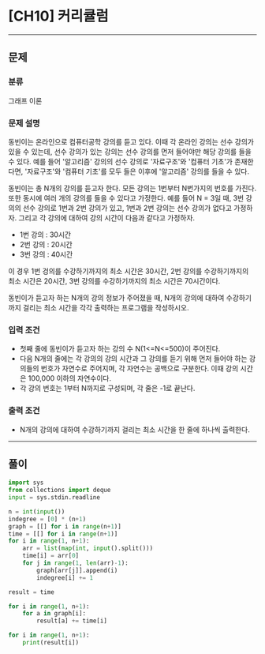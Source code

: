 # [CH10] 커리큘럼

---
## 문제
### 분류
그래프 이론

### 문제 설명
동빈이는 온라인으로 컴퓨터공학 강의를 듣고 있다. 이때 각 온라인 강의는 선수 강의가 있을 수 있는데, 
선수 강의가 있는 강의는 선수 강의를 먼저 들어야만 해당 강의를 들을 수 있다.
예를 들어 '알고리즘' 강의의 선수 강의로 '자료구조'와 '컴퓨터 기초'가 존재한다면, '자료구조'와 '컴퓨터 기초'를 
모두 들은 이후에 '알고리즘' 강의를 들을 수 있다.

동빈이는 총 N개의 강의를 듣고자 한다. 모든 강의는 1번부터 N번가지의 번호를 가진다. 
또한 동시에 여러 개의 강의를 들을 수 있다고 가정한다. 예를 들어 N = 3일 때, 3번 강의의 선수 강의로 1번과 
2번 강의가 있고, 1번과 2번 강의는 선수 강의가 없다고 가정하자. 그리고 각 강의에 대하여 강의 시간이 다음과 같다고 가정하자.

- 1번 강의 : 30시간
- 2번 강의 : 20시간
- 3번 강의 : 40시간

이 경우 1번 겅의를 수강하기까지의 최소 시간은 30시간, 2번 강의를 수강하기까지의 최소 시간은 20시간, 
3번 강의를 수강하기까지의 최소 시간은 70시간이다.

동빈이가 듣고자 하는 N개의 강의 정보가 주어졌을 때, N개의 강의에 대하여 수강하기까지 걸리는 최소 시간을 각각 출력하는 프로그램을 작성하시오.


### 입력 조건
- 첫째 줄에 동빈이가 듣고자 하는 강의 수 N(1<=N<=500)이 주어진다.
- 다음 N개의 줄에는 각 강의의 강의 시간과 그 강의를 듣기 위해 먼저 들어야 하는 강의들의 번호가 자연수로 주어지며, 각 자연수는 공백으로 구분한다.
이때 강의 시간은 100,000 이하의 자연수이다.
- 각 강의 번호는 1부터 N까지로 구성되며, 각 줄은 -1로 끝난다.

### 출력 조건
- N개의 강의에 대하여 수강하기까지 걸리는 최소 시간을 한 줄에 하나씩 출력한다.

---
## 풀이
```python
import sys
from collections import deque
input = sys.stdin.readline

n = int(input())
indegree = [0] * (n+1)
graph = [[] for i in range(n+1)]
time = [[] for i in range(n+1)]
for i in range(1, n+1):
    arr = list(map(int, input().split()))
    time[i] = arr[0]
    for j in range(1, len(arr)-1):
        graph[arr[j]].append(i)
        indegree[i] += 1

result = time

for i in range(1, n+1):
    for a in graph[i]:
        result[a] += time[i]

for i in range(1, n+1):
    print(result[i])
```